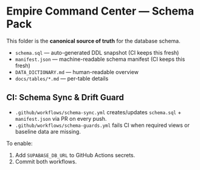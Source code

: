 # Empire Command Center — Schema Pack

This folder is the **canonical source of truth** for the database schema.

- `schema.sql` — auto-generated DDL snapshot (CI keeps this fresh)
- `manifest.json` — machine-readable schema manifest (CI keeps this fresh)
- `DATA_DICTIONARY.md` — human-readable overview
- `docs/tables/*.md` — per-table details

## CI: Schema Sync & Drift Guard
- `.github/workflows/schema-sync.yml` creates/updates `schema.sql` + `manifest.json` via PR on every push.
- `.github/workflows/schema-guards.yml` fails CI when required views or baseline data are missing.

To enable:
1. Add `SUPABASE_DB_URL` to GitHub Actions secrets.
2. Commit both workflows.
